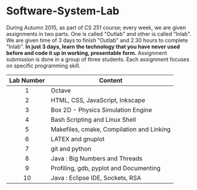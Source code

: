 # Software-System-Lab

During Autumn 2015, as part of CS 251 course; every week, we are given assignments in two parts. One is called "Outlab" and other is called "Inlab". We are given time of 3 days to finish "Outlab" and 2.30 hours to complete "Inlab". **In just 3 days, learn the technology that you have never used before and code it up in working, presentable form.** Assignment submission is done in a group of three students. Each assignment focuses on specific programming skill.

|Lab Number|Content|
|:----:|----|
|1|Octave|
|2|HTML, CSS, JavaScript, Inkscape|
|3|Box 2D - Physics Simulation Engine|
|4|Bash Scripting and Linux Shell|
|5|Makefiles, cmake, Compilation and Linking|
|6|LATEX and gnuplot|
|7|git and python|
|8|Java : Big Numbers and Threads|
|9|Profiling, gdb, pyplot and Documenting|
|10|Java : Eclipse IDE, Sockets, RSA|
